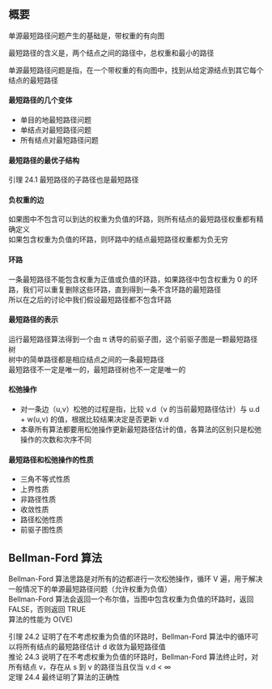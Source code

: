 ## 概要

单源最短路径问题产生的基础是，带权重的有向图  

最短路径的含义是，两个结点之间的路径中，总权重和最小的路径  

单源最短路径问题是指，在一个带权重的有向图中，找到从给定源结点到其它每个结点的最短路径  

#### 最短路径的几个变体

* 单目的地最短路径问题  
* 单结点对最短路径问题  
* 所有结点对最短路径问题  

#### 最短路径的最优子结构  

引理 24.1 最短路径的子路径也是最短路径  

#### 负权重的边  

如果图中不包含可以到达的权重为负值的环路，则所有结点的最短路径权重都有精确定义  
如果包含权重为负值的环路，则环路中的结点最短路径权重都为负无穷

#### 环路

一条最短路径不能包含权重为正值或负值的环路，如果路径中包含权重为 0 的环路，我们可以重复删除这些环路，直到得到一条不含环路的最短路径  
所以在之后的讨论中我们假设最短路径都不包含环路

#### 最短路径的表示

运行最短路径算法得到一个由 π 诱导的前驱子图，这个前驱子图是一颗最短路径树  
树中的简单路径都是相应结点之间的一条最短路径  
最短路径不一定是唯一的，最短路径树也不一定是唯一的  

#### 松弛操作

* 对一条边（u,v）松弛的过程是指，比较 v.d（v 的当前最短路径估计）与 u.d + w(u,v) 的值，根据比较结果决定是否更新 v.d  
* 本章所有算法都要用松弛操作更新最短路径估计的值，各算法的区别只是松弛操作的次数和次序不同  

#### 最短路径和松弛操作的性质

* 三角不等式性质
* 上界性质
* 非路径性质
* 收敛性质
* 路径松弛性质
* 前驱子图性质

## Bellman-Ford 算法

Bellman-Ford 算法思路是对所有的边都进行一次松弛操作，循环 V 遍，用于解决一般情况下的单源最短路径问题（允许权重为负值）  
Bellman-Ford 算法会返回一个布尔值，当图中包含权重为负值的环路时，返回 FALSE，否则返回 TRUE  
算法的性能为 O(VE)  

引理 24.2 证明了在不考虑权重为负值的环路时，Bellman-Ford 算法中的循环可以将所有结点的最短路径估计 d 收敛为最短路径值  
推论 24.3 说明了在不考虑权重为负值的环路时，Bellman-Ford 算法终止时，对所有结点 v，存在从 s 到 v 的路径当且仅当 v.d < ∞  
定理 24.4 最终证明了算法的正确性  




